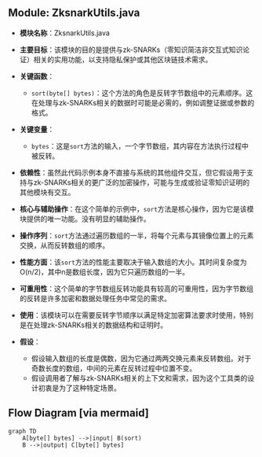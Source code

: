 ## Module: ZksnarkUtils.java
- **模块名称**：ZksnarkUtils.java

- **主要目标**：该模块的目的是提供与zk-SNARKs（零知识简洁非交互式知识论证）相关的实用功能，以支持隐私保护或其他区块链技术需求。

- **关键函数**：
  - `sort(byte[] bytes)`：这个方法的角色是反转字节数组中的元素顺序。这在处理与zk-SNARKs相关的数据时可能是必需的，例如调整证据或参数的格式。

- **关键变量**：
  - `bytes`：这是`sort`方法的输入，一个字节数组，其内容在方法执行过程中被反转。

- **依赖性**：虽然此代码示例本身不直接与系统的其他组件交互，但它假设用于支持与zk-SNARKs相关的更广泛的加密操作，可能与生成或验证零知识证明的其他模块有交互。

- **核心与辅助操作**：在这个简单的示例中，`sort`方法是核心操作，因为它是该模块提供的唯一功能。没有明显的辅助操作。

- **操作序列**：`sort`方法通过遍历数组的一半，将每个元素与其镜像位置上的元素交换，从而反转数组的顺序。

- **性能方面**：该`sort`方法的性能主要取决于输入数组的大小。其时间复杂度为O(n/2)，其中n是数组长度，因为它只遍历数组的一半。

- **可重用性**：这个简单的字节数组反转功能具有较高的可重用性，因为字节数组的反转是许多加密和数据处理任务中常见的需求。

- **使用**：该模块可以在需要反转字节顺序以满足特定加密算法要求时使用，特别是在处理zk-SNARKs相关的数据结构和证明时。

- **假设**：
  - 假设输入数组的长度是偶数，因为它通过两两交换元素来反转数组。对于奇数长度的数组，中间的元素在反转过程中位置不变。
  - 假设调用者了解与zk-SNARKs相关的上下文和需求，因为这个工具类的设计初衷是为了这种特定场景。
## Flow Diagram [via mermaid]
```mermaid
graph TD
    A[byte[] bytes] -->|input| B(sort)
    B -->|output| C[byte[] bytes]
```

